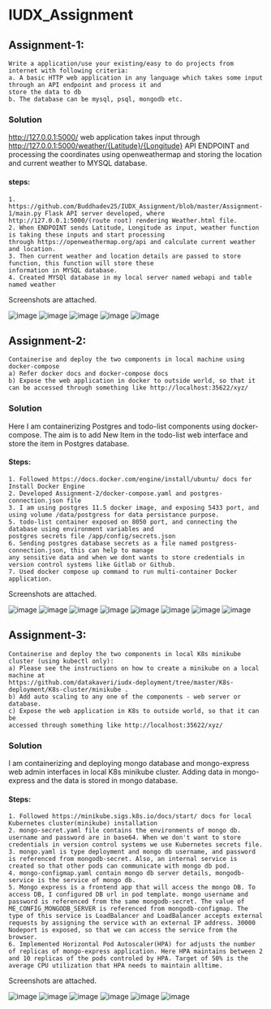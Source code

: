 # IUDX_Assignment

## Assignment-1:
```
Write a application/use your existing/easy to do projects from internet with following criteria:
a. A basic HTTP web application in any language which takes some input through an API endpoint and process it and 
store the data to db
b. The database can be mysql, psql, mongodb etc.
```
### Solution
http://127.0.0.1:5000/ web application takes input through http://127.0.0.1:5000/weather/{Latitude}/{Longitude} 
API ENDPOINT and processing the coordinates using openweathermap and storing the location and current weather to MYSQL database. 

#### steps:
  ```
  1. https://github.com/Buddhadev25/IUDX_Assignment/blob/master/Assignment-1/main.py Flask API server developed, where http://127.0.0.1:5000/(route root) rendering Weather.html file. 
  2. When ENDPOINT sends Latitude, Longitude as input, weather function is taking these inputs and start processing 
  through https://openweathermap.org/api and calculate current weather and location. 
  3. Then current weather and location details are passed to store function, this function will store these 
  information in MYSQL database. 
  4. Created MYSQl database in my local server named webapi and table named weather
```
Screenshots are attached. 

![image](https://github.com/Buddhadev25/IUDX_Assignment/assets/104052706/74a21d48-af97-4bc3-ab2d-0fcb7250adb2)
![image](https://github.com/Buddhadev25/IUDX_Assignment/assets/104052706/66fec199-31fd-4299-b2ca-0aaea535f0dc)
![image](https://github.com/Buddhadev25/IUDX_Assignment/assets/104052706/5ec303dd-b3df-431e-a8b2-5cb314958fc7)
![image](https://github.com/Buddhadev25/IUDX_Assignment/assets/104052706/5bc3db47-4c5d-4a17-9431-f122371406ba)
![image](https://github.com/Buddhadev25/IUDX_Assignment/assets/104052706/4c93e0fb-93ae-4f70-a465-9f35b1e1bb2d)

## Assignment-2:
```
Containerise and deploy the two components in local machine using docker-compose
a) Refer docker docs and docker-compose docs
b) Expose the web application in docker to outside world, so that it can be accessed through something like http://localhost:35622/xyz/
```
### Solution
Here I am containerizing Postgres and todo-list components using docker-compose. The aim is to add New Item in 
the todo-list web interface and store the item in Postgres database. 

#### Steps:
````
1. Followed https://docs.docker.com/engine/install/ubuntu/ docs for Install Docker Engine
2. Developed Assignment-2/docker-compose.yaml and postgres-connection.json file
3. I am using postgres 11.5 docker image, and exposing 5433 port, and using volume /data/postgress for data persistance purpose. 
5. todo-list container exposed on 8050 port, and connecting the database using environment variables and 
postgres secrets file /app/config/secrets.json
6. Sending postgres database secrets as a file named postgress-connection.json, this can help to manage 
any sensitive data and when we dont wants to store credentials in version control systems like Gitlab or Github.
7. Used docker compose up command to run multi-container Docker application.
````
Screenshots are attached. 

![image](https://github.com/Buddhadev25/IUDX_Assignment/assets/104052706/e6790709-dbf6-43f9-a16f-f1877ec0185a)
![image](https://github.com/Buddhadev25/IUDX_Assignment/assets/104052706/b0283a09-c877-483b-bd4f-a3f32c647a05)
![image](https://github.com/Buddhadev25/IUDX_Assignment/assets/104052706/c3294f53-600d-4e7e-acc7-dcde7b131e87)
![image](https://github.com/Buddhadev25/IUDX_Assignment/assets/104052706/6460b873-d193-4196-826f-6f043ad6b621)
![image](https://github.com/Buddhadev25/IUDX_Assignment/assets/104052706/c6736764-7dcf-4cbb-a7a7-490d0f2d1fc2)
![image](https://github.com/Buddhadev25/IUDX_Assignment/assets/104052706/b88bb470-1d9a-4c91-98ec-8ee2453f48c7)
![image](https://github.com/Buddhadev25/IUDX_Assignment/assets/104052706/d1690a4c-1a0b-48ba-b668-6486b05c347e)
![image](https://github.com/Buddhadev25/IUDX_Assignment/assets/104052706/c0e6cc33-44c3-48a6-a467-2f0a6c38e504)

## Assignment-3:
```
Containerise and deploy the two components in local K8s minikube cluster (using kubectl only):
a) Please see the instructions on how to create a minikube on a local machine at
https://github.com/datakaveri/iudx-deployment/tree/master/K8s-deployment/K8s-cluster/minikube .
b) Add auto scaling to any one of the components - web server or database.
c) Expose the web application in K8s to outside world, so that it can be
accessed through something like http://localhost:35622/xyz/
```
### Solution
I am containerizing and deploying mongo database and mongo-express web admin interfaces in local K8s minikube cluster. Adding data in mongo-express and the data is stored in mongo database. 

#### Steps:
```
1. Followed https://minikube.sigs.k8s.io/docs/start/ docs for local Kubernetes cluster(minikube) installation
2. mongo-secret.yaml file contains the environments of mongo db. username and password are in base64. When we don't want to store credentials in version control systems we use Kubernetes secrets file.  
3. mongo.yaml is type deployment and mongo db username, and password is referenced from mongodb-secret. Also, an internal service is created so that other pods can communicate with mongo db pod. 
4. mongo-configmap.yaml contain mongo db server details, mongodb-service is the service of mongo db.
5. Mongo express is a frontend app that will access the mongo DB. To access DB, I configured DB url in pod template. mongo username and password is referenced from the same mongodb-secret. The value of ME_CONFIG_MONGODB_SERVER is referenced from mongodb-configmap. The type of this service is LoadBalancer and LoadBalancer accepts external requests by assigning the service with an external IP address. 30000 Nodeport is exposed, so that we can access the service from the browser.  
6. Implemented Horizontal Pod Autoscaler(HPA) for adjusts the number of replicas of mongo-express application. Here HPA maintains between 2 and 10 replicas of the pods controled by HPA. Target of 50% is the average CPU utilization that HPA needs to maintain alltime. 
````
Screenshots are attached. 

![image](https://github.com/Buddhadev25/IUDX_Assignment/assets/104052706/00538491-d067-447f-9ec4-a85a1ad280cd)
![image](https://github.com/Buddhadev25/IUDX_Assignment/assets/104052706/29dba80b-fb64-453a-925e-51062045924a)
![image](https://github.com/Buddhadev25/IUDX_Assignment/assets/104052706/b4677c3f-e985-4752-8215-0ba6b807e276)
![image](https://github.com/Buddhadev25/IUDX_Assignment/assets/104052706/c4297850-f259-4289-8a1a-dadb6a1a8d32)
![image](https://github.com/Buddhadev25/IUDX_Assignment/assets/104052706/53589365-cfd7-40c4-87ea-a8adbd5b0520)
![image](https://github.com/Buddhadev25/IUDX_Assignment/assets/104052706/f4f302f7-af3c-4a94-a1de-97a07d032157)

